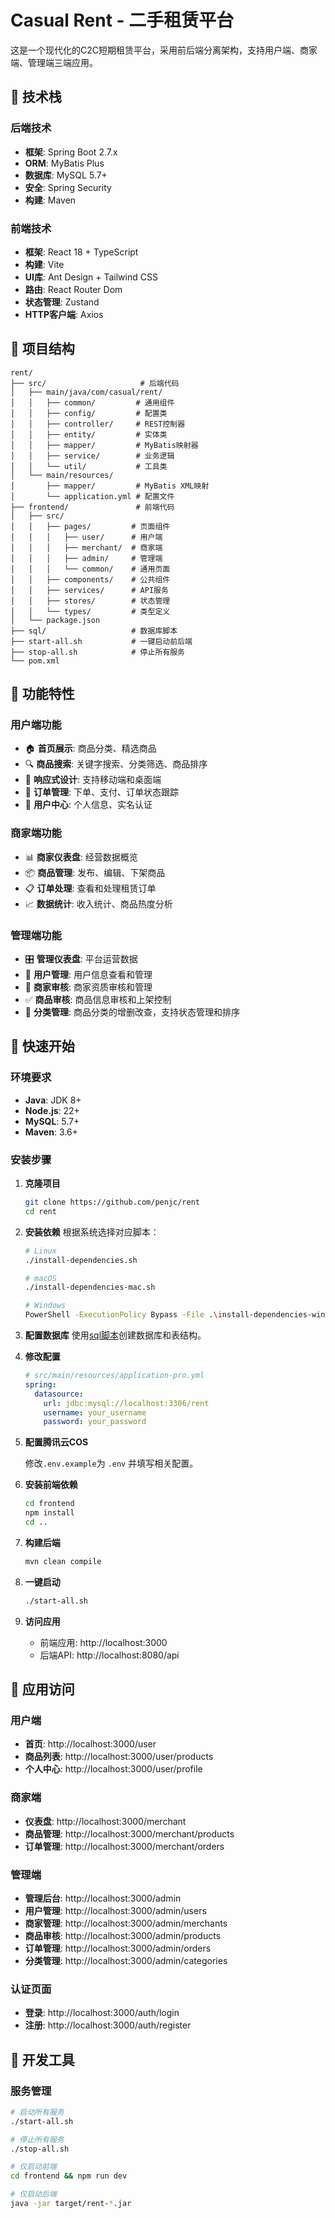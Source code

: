 # Casual Rent - 二手租赁平台

这是一个现代化的C2C短期租赁平台，采用前后端分离架构，支持用户端、商家端、管理端三端应用。

## 🚀 技术栈

### 后端技术
- **框架**: Spring Boot 2.7.x
- **ORM**: MyBatis Plus
- **数据库**: MySQL 5.7+
- **安全**: Spring Security
- **构建**: Maven

### 前端技术
- **框架**: React 18 + TypeScript
- **构建**: Vite
- **UI库**: Ant Design + Tailwind CSS
- **路由**: React Router Dom
- **状态管理**: Zustand
- **HTTP客户端**: Axios

## 📁 项目结构

```
rent/
├── src/                     # 后端代码
│   ├── main/java/com/casual/rent/
│   │   ├── common/         # 通用组件
│   │   ├── config/         # 配置类
│   │   ├── controller/     # REST控制器
│   │   ├── entity/         # 实体类
│   │   ├── mapper/         # MyBatis映射器
│   │   ├── service/        # 业务逻辑
│   │   └── util/           # 工具类
│   └── main/resources/
│       ├── mapper/         # MyBatis XML映射
│       └── application.yml # 配置文件
├── frontend/               # 前端代码
│   ├── src/
│   │   ├── pages/         # 页面组件
│   │   │   ├── user/      # 用户端
│   │   │   ├── merchant/  # 商家端
│   │   │   ├── admin/     # 管理端
│   │   │   └── common/    # 通用页面
│   │   ├── components/    # 公共组件
│   │   ├── services/      # API服务
│   │   ├── stores/        # 状态管理
│   │   └── types/         # 类型定义
│   └── package.json
├── sql/                   # 数据库脚本
├── start-all.sh           # 一键启动前后端
├── stop-all.sh            # 停止所有服务
└── pom.xml
```

## 🎨 功能特性

### 用户端功能
- 🏠 **首页展示**: 商品分类、精选商品
- 🔍 **商品搜索**: 关键字搜索、分类筛选、商品排序
- 📱 **响应式设计**: 支持移动端和桌面端
- 🛒 **订单管理**: 下单、支付、订单状态跟踪
- 👤 **用户中心**: 个人信息、实名认证

### 商家端功能
- 📊 **商家仪表盘**: 经营数据概览
- 📦 **商品管理**: 发布、编辑、下架商品
- 📋 **订单处理**: 查看和处理租赁订单
- 📈 **数据统计**: 收入统计、商品热度分析

### 管理端功能
- 🎛️ **管理仪表盘**: 平台运营数据
- 👥 **用户管理**: 用户信息查看和管理
- 🏪 **商家审核**: 商家资质审核和管理
- ✅ **商品审核**: 商品信息审核和上架控制
- 📂 **分类管理**: 商品分类的增删改查，支持状态管理和排序

## 🚀 快速开始

### 环境要求
- **Java**: JDK 8+
- **Node.js**: 22+
- **MySQL**: 5.7+
- **Maven**: 3.6+

### 安装步骤

1. **克隆项目**
   ```bash
   git clone https://github.com/penjc/rent
   cd rent
   ```
2. **安装依赖**
   根据系统选择对应脚本：
   ```bash
   # Linux
   ./install-dependencies.sh

   # macOS
   ./install-dependencies-mac.sh

   # Windows
   PowerShell -ExecutionPolicy Bypass -File .\install-dependencies-win.ps1
   ```
3. **配置数据库**
   使用[sql脚本](sql/database.sql)创建数据库和表结构。
4. **修改配置**

   ```yaml
   # src/main/resources/application-pro.yml
   spring:
     datasource:
       url: jdbc:mysql://localhost:3306/rent
       username: your_username
       password: your_password
   ```

5. **配置腾讯云COS**

   修改`.env.example`为 `.env` 并填写相关配置。


6. **安装前端依赖**
   ```bash
   cd frontend
   npm install
   cd ..
   ```

7. **构建后端**
   ```bash
   mvn clean compile
   ```

8. **一键启动**
   ```bash
   ./start-all.sh
   ```

9. **访问应用**
   - 前端应用: http://localhost:3000
   - 后端API: http://localhost:8080/api

## 📱 应用访问

### 用户端
- **首页**: http://localhost:3000/user
- **商品列表**: http://localhost:3000/user/products
- **个人中心**: http://localhost:3000/user/profile

### 商家端
- **仪表盘**: http://localhost:3000/merchant
- **商品管理**: http://localhost:3000/merchant/products
- **订单管理**: http://localhost:3000/merchant/orders

### 管理端
- **管理后台**: http://localhost:3000/admin
- **用户管理**: http://localhost:3000/admin/users
- **商家管理**: http://localhost:3000/admin/merchants
- **商品审核**: http://localhost:3000/admin/products
- **订单管理**: http://localhost:3000/admin/orders
- **分类管理**: http://localhost:3000/admin/categories

### 认证页面
- **登录**: http://localhost:3000/auth/login
- **注册**: http://localhost:3000/auth/register

## 🔧 开发工具

### 服务管理
```bash
# 启动所有服务
./start-all.sh

# 停止所有服务
./stop-all.sh

# 仅启动前端
cd frontend && npm run dev

# 仅启动后端
java -jar target/rent-*.jar
```

